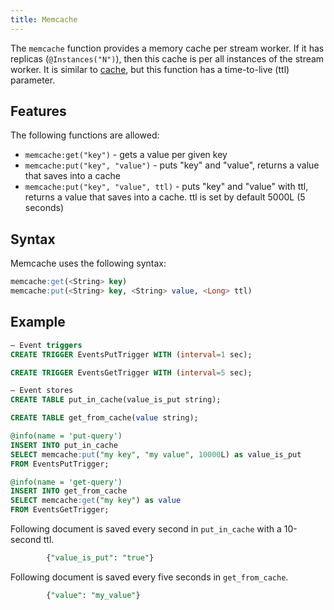 ```yaml
---
title: Memcache
---
```


The `memcache` function provides a memory cache per stream worker. If it has replicas (`@Instances("N")`), then this cache is per all instances of the stream worker. It is similar to [cache](../cache/), but this function has a time-to-live (ttl) parameter.

## Features

The following functions are allowed:

- `memcache:get("key")`       - gets a value per given key
- `memcache:put("key", "value")` - puts "key" and "value", returns a value that saves into a cache
- `memcache:put("key", "value", ttl)` - puts "key" and "value" with ttl, returns a value that saves into a cache. ttl is set by default 5000L (5 seconds)

## Syntax

Memcache uses the following syntax:

```sql
memcache:get(<String> key) 
memcache:put(<String> key, <String> value, <Long> ttl)
```

## Example

```sql
– Event triggers
CREATE TRIGGER EventsPutTrigger WITH (interval=1 sec);

CREATE TRIGGER EventsGetTrigger WITH (interval=5 sec);

– Event stores
CREATE TABLE put_in_cache(value_is_put string);

CREATE TABLE get_from_cache(value string);

@info(name = 'put-query')
INSERT INTO put_in_cache
SELECT memcache:put("my key", "my value", 10000L) as value_is_put
FROM EventsPutTrigger;

@info(name = 'get-query')
INSERT INTO get_from_cache
SELECT memcache:get("my key") as value
FROM EventsGetTrigger;
```

Following document is saved every second in `put_in_cache` with a 10-second ttl.

```sql
        {"value_is_put": "true"}
```  
		
Following document is saved every five seconds in `get_from_cache`.

```sql
        {"value": "my_value"}
```
